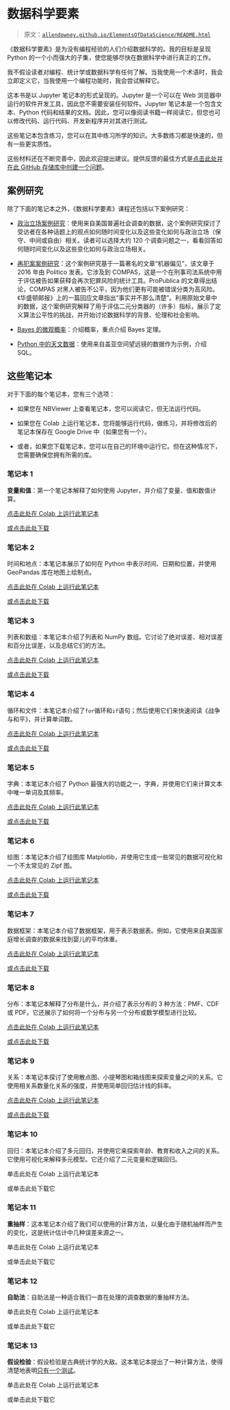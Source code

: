 # 数据科学要素

> 原文：[`allendowney.github.io/ElementsOfDataScience/README.html`](https://allendowney.github.io/ElementsOfDataScience/README.html)

《数据科学要素》是为没有编程经验的人们介绍数据科学的。我的目标是呈现 Python 的一个小而强大的子集，使您能够尽快在数据科学中进行真正的工作。

我不假设读者对编程、统计学或数据科学有任何了解。当我使用一个术语时，我会立即定义它，当我使用一个编程功能时，我会尝试解释它。

这本书是以 Jupyter 笔记本的形式呈现的。Jupyter 是一个可以在 Web 浏览器中运行的软件开发工具，因此您不需要安装任何软件。Jupyter 笔记本是一个包含文本、Python 代码和结果的文档。因此，您可以像阅读书籍一样阅读它，但您也可以修改代码、运行代码、开发新程序并对其进行测试。

这些笔记本包含练习，您可以在其中练习所学的知识。大多数练习都是快速的，但有一些更实质性。

这些材料还在不断完善中，因此欢迎提出建议。提供反馈的最佳方式是[点击此处并在此 GitHub 存储库中创建一个问题](https://github.com/AllenDowney/ElementsOfDataScience/issues)。

## 案例研究

除了下面的笔记本之外，《数据科学要素》课程还包括以下案例研究：

+   [政治立场案例研究](https://allendowney.github.io/PoliticalAlignmentCaseStudy/)：使用来自美国普遍社会调查的数据，这个案例研究探讨了受访者在各种话题上的观点如何随时间变化以及这些变化如何与政治立场（保守、中间或自由）相关。读者可以选择大约 120 个调查问题之一，看看回答如何随时间变化以及这些变化如何与政治立场相关。

+   [再犯案案例研究](https://allendowney.github.io/RecidivismCaseStudy/)：这个案例研究基于一篇著名的文章“机器偏见”，该文章于 2016 年由 Politico 发表。它涉及到 COMPAS，这是一个在刑事司法系统中用于评估被告如果获释会再次犯罪风险的统计工具。ProPublica 的文章得出结论，COMPAS 对黑人被告不公平，因为他们更有可能被错误分类为高风险。《华盛顿邮报》上的一篇回应文章指出“事实并不那么清楚”。利用原始文章中的数据，这个案例研究解释了用于评估二元分类器的（许多）指标，展示了定义算法公平性的挑战，并开始讨论数据科学的背景、伦理和社会影响。

+   [Bayes 的微观概率](https://allendowney.github.io/BiteSizeBayes/)：介绍概率，重点介绍 Bayes 定理。

+   [Python 中的天文数据](https://allendowney.github.io/AstronomicalData/)：使用来自盖亚空间望远镜的数据作为示例，介绍 SQL。

## 这些笔记本

对于下面的每个笔记本，您有三个选项：

+   如果您在 NBViewer 上查看笔记本，您可以阅读它，但无法运行代码。

+   如果您在 Colab 上运行笔记本，您将能够运行代码，做练习，并将修改后的笔记本保存在 Google Drive 中（如果您有一个）。

+   或者，如果您下载笔记本，您可以在自己的环境中运行它。但在这种情况下，您需要确保您拥有所需的库。

### 笔记本 1

**变量和值**：第一个笔记本解释了如何使用 Jupyter，并介绍了变量、值和数值计算。

[点击此处在 Colab 上运行此笔记本](https://colab.research.google.com/github/AllenDowney/ElementsOfDataScience/blob/master/01_variables.ipynb)

[或点击此处下载](https://github.com/AllenDowney/ElementsOfDataScience/raw/master/01_variables.ipynb)

### 笔记本 2

时间和地点：本笔记本展示了如何在 Python 中表示时间、日期和位置，并使用 GeoPandas 库在地图上绘制点。

[点击此处在 Colab 上运行此笔记本](https://colab.research.google.com/github/AllenDowney/ElementsOfDataScience/blob/master/02_times.ipynb)

[或点击此处下载](https://github.com/AllenDowney/ElementsOfDataScience/raw/master/02_times.ipynb)

### 笔记本 3

列表和数组：本笔记本介绍了列表和 NumPy 数组。它讨论了绝对误差、相对误差和百分比误差，以及总结它们的方法。

[点击此处在 Colab 上运行此笔记本](https://colab.research.google.com/github/AllenDowney/ElementsOfDataScience/blob/master/03_arrays.ipynb)

[或点击此处下载](https://github.com/AllenDowney/ElementsOfDataScience/raw/master/03_arrays.ipynb)

### 笔记本 4

循环和文件：本笔记本介绍了`for`循环和`if`语句；然后使用它们来快速阅读《战争与和平》，并计算单词数。

[点击此处在 Colab 上运行此笔记本](https://colab.research.google.com/github/AllenDowney/ElementsOfDataScience/blob/master/04_loops.ipynb)

[或点击此处下载](https://github.com/AllenDowney/ElementsOfDataScience/raw/master/04_loops.ipynb)

### 笔记本 5

字典：本笔记本介绍了 Python 最强大的功能之一，字典，并使用它们来计算文本中唯一单词及其频率。

[点击此处在 Colab 上运行此笔记本](https://colab.research.google.com/github/AllenDowney/ElementsOfDataScience/blob/master/05_dictionaries.ipynb)

[或点击此处下载](https://github.com/AllenDowney/ElementsOfDataScience/raw/master/05_dictionaries.ipynb)

### 笔记本 6

绘图：本笔记本介绍了绘图库 Matplotlib，并使用它生成一些常见的数据可视化和一个不太常见的 Zipf 图。

[点击此处在 Colab 上运行此笔记本](https://colab.research.google.com/github/AllenDowney/ElementsOfDataScience/blob/master/06_plotting.ipynb)

[或点击此处下载](https://github.com/AllenDowney/ElementsOfDataScience/raw/master/06_plotting.ipynb)

### 笔记本 7

数据框架：本笔记本介绍了数据框架，用于表示数据表。例如，它使用来自美国家庭增长调查的数据来找到婴儿的平均体重。

[点击此处在 Colab 上运行此笔记本](https://colab.research.google.com/github/AllenDowney/ElementsOfDataScience/blob/master/07_dataframes.ipynb)

[或点击此处下载](https://github.com/AllenDowney/ElementsOfDataScience/raw/master/07_dataframes.ipynb)

### 笔记本 8

分布：本笔记本解释了分布是什么，并介绍了表示分布的 3 种方法：PMF、CDF 或 PDF。它还展示了如何将一个分布与另一个分布或数学模型进行比较。

[点击此处在 Colab 上运行此笔记本](https://colab.research.google.com/github/AllenDowney/ElementsOfDataScience/blob/master/08_distributions.ipynb)

[或点击此处下载](https://github.com/AllenDowney/ElementsOfDataScience/raw/master/08_distributions.ipynb)

### 笔记本 9

关系：本笔记本探讨了使用散点图、小提琴图和箱线图来探索变量之间的关系。它使用相关系数量化关系的强度，并使用简单回归估计线的斜率。

[点击此处在 Colab 上运行此笔记本](https://colab.research.google.com/github/AllenDowney/ElementsOfDataScience/blob/master/09_relationships.ipynb)

[或点击此处下载](https://github.com/AllenDowney/ElementsOfDataScience/raw/master/09_relationships.ipynb)

### 笔记本 10

回归：本笔记本介绍了多元回归，并使用它来探索年龄、教育和收入之间的关系。它使用可视化来解释多元模型。它还介绍了二元变量和逻辑回归。

单击此处在 Colab 上运行此笔记本

或单击此处下载它

### 笔记本 11

**重抽样**：这本笔记本介绍了我们可以使用的计算方法，以量化由于随机抽样而产生的变化，这是统计估计中几种误差来源之一。

单击此处在 Colab 上运行此笔记本

或单击此处下载它

### 笔记本 12

**自助法**：自助法是一种适合我们一直在处理的调查数据的重抽样方法。

单击此处在 Colab 上运行此笔记本

或单击此处下载它

### 笔记本 13

**假设检验**：假设检验是古典统计学的大敌。这本笔记本提出了一种计算方法，使得清楚地表明[只有一个测试](http://allendowney.blogspot.com/2016/06/there-is-still-only-one-test.html)。

单击此处在 Colab 上运行此笔记本

或单击此处下载它
